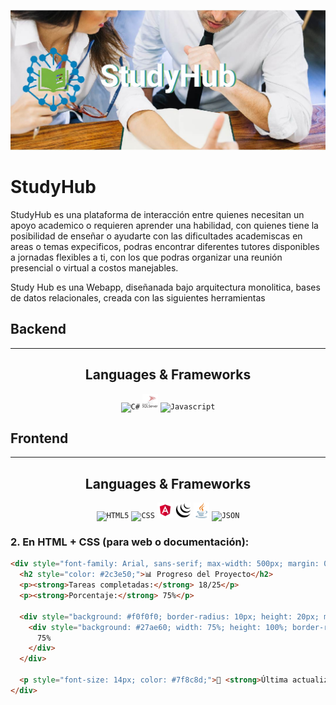 ![banner](https://github.com/Web-avanzada/.github/blob/main/Img/LogoStudyHub1-01.jpg)

# StudyHub

StudyHub es una plataforma de interacción entre quienes necesitan un apoyo academico o requieren aprender una habilidad, con quienes tiene la posibilidad de enseñar o ayudarte con las dificultades academiscas en areas o temas expecificos, podras encontrar diferentes tutores disponibles a jornadas flexibles a ti, con los que podras organizar una reunión presencial o virtual a costos manejables.

Study Hub es una Webapp, diseñanada bajo arquitectura monolitica, bases de datos relacionales, creada con las siguientes herramientas

## Backend
<hr>
<h2 align="center">Languages & Frameworks </h2>
<p align="center">
  <code><img title="C#" height="25" src="https://github.com/zumrudu-anka/zumrudu-anka/blob/master/images/cSharp.svg"></code>
  <code><img title="SQL Server" height="25" src="https://raw.githubusercontent.com/Web-avanzada/.github/b41ccfd564a4996a20274e0e960210fd6761eac2/Img/microsoft-sql-server-logo-svgrepo-com.svg"></code>
  <code><img title="Javascript" height="25" src="https://github.com/zumrudu-anka/zumrudu-anka/blob/master/images/javascript.svg"></code>
</p>

## Frontend
<hr>
<h2 align="center">Languages & Frameworks </h2>
<p align="center">
  <code><img title="HTML5" height="25" src="https://github.com/zumrudu-anka/zumrudu-anka/blob/master/images/html5.svg"></code>
  <code><img title="CSS" height="25" src="https://github.com/zumrudu-anka/zumrudu-anka/blob/master/images/css.svg"></code>
  <code><img title="AngularJS" height="25" src="https://raw.githubusercontent.com/Web-avanzada/.github/4995d0b8314c487d1c861600596f8197a0c487d2/Img/angular-svgrepo-com.svg"></code>
  <code><img title="JQuery" height="25" src="https://raw.githubusercontent.com/Web-avanzada/.github/35bce9560dd8ba87e1735c8812ad0bb7589fb864/Img/jquery-svgrepo-com.svg"></code>
  <code><img title="Java" height="25" src="https://raw.githubusercontent.com/Web-avanzada/.github/35bce9560dd8ba87e1735c8812ad0bb7589fb864/Img/java-svgrepo-com.svg"></code>
  <code><img title="JSON" height="25" src="https://github.com/zumrudu-anka/zumrudu-anka/blob/master/images/json.svg"></code>
  </p>


### 2. **En HTML + CSS (para web o documentación)**:
```html
<div style="font-family: Arial, sans-serif; max-width: 500px; margin: 0 auto;">
  <h2 style="color: #2c3e50;">📊 Progreso del Proyecto</h2>
  <p><strong>Tareas completadas:</strong> 18/25</p>
  <p><strong>Porcentaje:</strong> 75%</p>
  
  <div style="background: #f0f0f0; border-radius: 10px; height: 20px; margin: 10px 0;">
    <div style="background: #27ae60; width: 75%; height: 100%; border-radius: 10px; text-align: center; color: white; font-size: 12px; line-height: 20px;">
      75%
    </div>
  </div>
  
  <p style="font-size: 14px; color: #7f8c8d;">📌 <strong>Última actualización:</strong> 2024-06-10</p>
</div>
